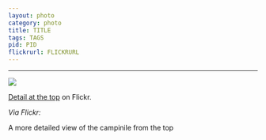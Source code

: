 ```yaml
---
layout: photo
category: photo
title: TITLE
tags: TAGS
pid: PID
flickrurl: FLICKRURL
---
```

---

<a href="http://www.flickr.com/photos/cycomachead/6602380663/"><img src="/tumblr_files/tumblr_lxobqurw2b1qluysoo1_500.jpg"/></a><br/><p><a href="http://www.flickr.com/photos/cycomachead/6602380663/" title="Detail at the top">Detail at the top</a> on Flickr.</p><p><i>Via Flickr:</i><br/>

A more detailed view of the campinile from the top </p>
